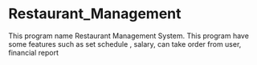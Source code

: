 # Restaurant_Management
This program name Restaurant Management System. This program have some features such as set schedule , salary, can take order from user, financial report
